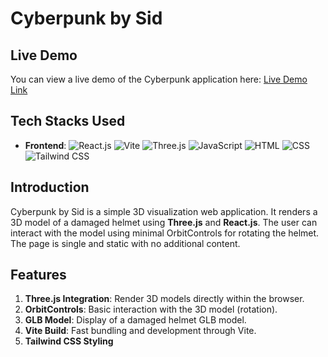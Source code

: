 # Cyberpunk by Sid

## Live Demo

You can view a live demo of the Cyberpunk application here:
[Live Demo Link](https://cyberpunkbysid.vercel.app)

## Tech Stacks Used

- **Frontend**:
  ![React.js](https://img.shields.io/badge/React.js-61DAFB?style=for-the-badge&logo=react&logoColor=black)
  ![Vite](https://img.shields.io/badge/Vite-646CFF?style=for-the-badge&logo=vite&logoColor=white)
  ![Three.js](https://img.shields.io/badge/Three.js-000000?style=for-the-badge&logo=three.js&logoColor=white)
  ![JavaScript](https://img.shields.io/badge/JavaScript-F7DF1E?style=for-the-badge&logo=javascript&logoColor=black)
  ![HTML](https://img.shields.io/badge/HTML-E34F26?style=for-the-badge&logo=html5&logoColor=white)
  ![CSS](https://img.shields.io/badge/CSS-1572B6?style=for-the-badge&logo=css3&logoColor=white)
  ![Tailwind CSS](https://img.shields.io/badge/Tailwind_CSS-38B2AC?style=for-the-badge&logo=tailwind-css&logoColor=white)

## Introduction

Cyberpunk by Sid is a simple 3D visualization web application. It renders a 3D model of a damaged helmet using **Three.js** and **React.js**. The user can interact with the model using minimal OrbitControls for rotating the helmet. The page is single and static with no additional content.

## Features

1. **Three.js Integration**: Render 3D models directly within the browser.
2. **OrbitControls**: Basic interaction with the 3D model (rotation).
3. **GLB Model**: Display of a damaged helmet GLB model.
4. **Vite Build**: Fast bundling and development through Vite.
5. **Tailwind CSS Styling**
